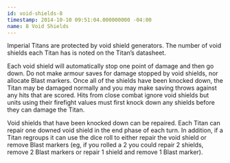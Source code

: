 ```yaml
---
id: void-shields-8
timestamp: 2014-10-10 09:51:04.000000000 -04:00
name: 8 Void Shields
---
```

<p>Imperial Titans are protected by void shield generators. The number of void shields each Titan has is noted on the Titan&rsquo;s datasheet.</p>

<p>Each void shield will automatically stop one point of damage and then go down. Do not make armour saves for damage stopped by void shields, nor allocate Blast markers. Once all of the shields have been knocked down, the Titan may be damaged normally and you may make saving throws against any hits that are scored. Hits from close combat ignore void shields but units using their firefight values must first knock down any shields before they can damage the Titan.</p>

<p>Void shields that have been knocked down can be repaired. Each Titan can repair one downed void shield in the end phase of each turn. In addition, if a Titan regroups it can use the dice roll to either repair the void shield or remove Blast markers (eg, if you rolled a 2 you could repair 2 shields, remove 2 Blast markers or repair 1 shield and remove 1 Blast marker).</p>